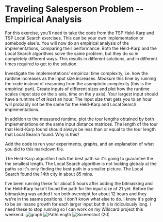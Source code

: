 # Traveling Salesperson Problem -- Empirical Analysis

For this exercise, you'll need to take the code from the TSP Held-Karp and TSP
Local Search exercises. This can be your own implementation or somebody else's.
You will now do an empirical analysis of the implementations, comparing their
performance. Both the Held-Karp and the Local Search algorithms solve the same
problem, but they do so in completely different ways. This results in different
solutions, and in different times required to get to the solution.

Investigate the implementations' empirical time complexity, i.e. how the runtime
increases as the input size increases. *Measure* this time by running the code
instead of reasoning from the asymptotic complexity (this is the empirical
part). Create inputs of different sizes and plot how the runtime scales (input
size on the $x$ axis, time on the $y$ axis). Your largest input should have a
runtime of *at least* an hour. The input size that gets you to an hour will
probably not be the same for the Held-Karp and Local Search implementations.

In addition to the measured runtime, plot the tour lengths obtained by both
implementations on the same input distance matrices. The length of the tour that
Held-Karp found should always be less than or equal to the tour length that
Local Search found. Why is this?

Add the code to run your experiments, graphs, and an explanation of what you did
to this markdown file.


The Held-Karp algorithm finds the best path so it's going to guarantee the the smallest length. The Local Search algorithm is not looking globaly at the paths so it's only finding the best path in a smaller picture. The Local Search found the 14th city in about 85 mins.



I've been running these for about 5 hours after adding the bitmasking and the Held-Karp hasn't found the path for the input size of 21 yet. Before the bitmasking was added I ran both overnight for about 12 hours and they we're in the saame positions. I don't know what else to do. I know it's going to be an insane growth for each larger input but this is ridiculously long. I need these to stop running so I can work on my Wildcard project this weekend.
![graph](https://github.com/user-attachments/assets/e4f09ee4-64de-4618-a08e-bf3769bd768a)
![PathLength](https://github.com/user-attachments/assets/fa954423-85e2-479a-b01d-abb9e62979d6)
![Screenshot (20)](https://github.com/user-attachments/assets/637cb1f5-2643-42a8-96fd-3c2f99d46913)
